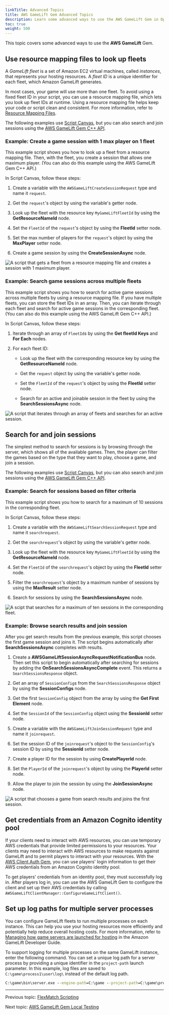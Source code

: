 ```yaml
---
linkTitle: Advanced Topics
title: AWS GameLift Gem Advanced Topics
description: Learn some advanced ways to use the AWS GameLift Gem in Open 3D Engine (O3DE).
toc: true
weight: 500
---
```


This topic covers some advanced ways to use the **AWS GameLift** Gem.


## Use resource mapping files to look up fleets

A *GameLift fleet* is a set of Amazon EC2 virtual machines, called *instances*, that represents your hosting resources. A *fleet ID* is a unique identifier for each fleet, which Amazon GameLift generates.

In most cases, your game will use more than one fleet. To avoid using a fixed fleet ID in your script, you can use a resource mapping file, which lets you look up fleet IDs at runtime. Using a resource mapping file helps keep your code or script clean and consistent. For more information, refer to [Resource Mapping Files](/docs/user-guide/gems/reference/aws/aws-core/resource-mapping-files/).

The following examples use [Script Canvas](/docs/user-guide/scripting/script-canvas/), but you can also search and join sessions using the [AWS GameLift Gem C++ API](/docs/api/gems/awsgamelift/).


### Example: Create a game session with 1 max player on 1 fleet

This example script shows you how to look up a fleet from a resource mapping file. Then, with the fleet, you create a session that allows one maximum player. (You can also do this example using the AWS GameLift Gem C++ API.)

In Script Canvas, follow these steps:

1. Create a variable with the `AWSGameLiftCreateSessionRequest` type and name it `request`.

2. Get the `request`'s object by using the variable's getter node.

3. Look up the fleet with the resource key `MyGameLiftFleetId` by using the **GetResourceNameId** node.

4. Set the `FleetId` of the `request`'s object by using the **FleetId** setter node.

5. Set the max number of players for the `request`'s object by using the **MaxPlayer** setter node.

6. Create a game session by using the **CreateSessionAsync** node.

![A script that gets a fleet from a resource mapping file and creates a session with 1 maximum player.](/images/user-guide/gems/reference/aws/aws-gamelift/createsessionandresourcemapping.PNG)


### Example: Search game sessions across multiple fleets

This example script shows you how to search for active game sessions across multiple fleets by using a resource mapping file. If you have multiple fleets, you can store the fleet IDs in an array. Then, you can iterate through each fleet and search for active game sessions in the corresponding fleet. (You can also do this example using the AWS GameLift Gem C++ API.)

In Script Canvas, follow these steps:

1. Iterate through an array of `FleetId`s by using the **Get fleetId Keys** and **For Each** nodes.

2. For each fleet ID:  

   - Look up the fleet with the corresponding resource key by using the **GetResourceNameId** node.

   - Get the `request` object by using the variable's getter node.

   - Set the `FleetId` of the `request`'s object by using the **FleetId** setter node.

   - Search for an active and joinable session in the fleet by using the **SearchSessionsAsync** node.  

![A script that iterates through an array of fleets and searches for an active session.](/images/user-guide/gems/reference/aws/aws-gamelift/searchsessionsandresourcemapping.PNG)


## Search for and join sessions

The simplest method to search for sessions is by browsing through the server, which shows all of the available games. Then, the player can filter the games based on the type that they want to play, choose a game, and join a session.

The following examples use [Script Canvas](/docs/user-guide/scripting/script-canvas/), but you can also search and join sessions using the [AWS GameLift Gem C++ API](/docs/api/gems/awsgamelift/).


### Example: Search for sessions based on filter criteria

This example script shows you how to search for a maximum of 10 sessions in the corresponding fleet.

In Script Canvas, follow these steps:

1. Create a variable with the `AWSGameLiftSearchSessionRequest` type and name it `searchrequest`.

2. Get the `searchrequest`'s object by using the variable's getter node.

3. Look up the fleet with the resource key `MyGameLiftFleetId` by using the **GetResourceNameId** node.

4. Set the `FleetId` of the `searchrequest`'s object by using the **FleetId** setter node.

5. Filter the `searchrequest`'s object by a maximum number of sessions by using the **MaxResult** setter node.

7. Search for sessions by using the **SearchSessionsAsync** node.

![A scipt that searches for a maximum of ten sessions in the corresponding fleet.](/images/user-guide/gems/reference/aws/aws-gamelift/searchactivesessions.PNG)


### Example: Browse search results and join session

After you get search results from the previous example, this script chooses the first game session and joins it. The script begins automatically after **SearchSessionsAsync** completes with results.


1. Create a **AWSGameLiftSessionAsyncRequestNotificationBus** node. Then set this script to begin automatically after searching for sessions by adding the **OnSearchSessionsAsyncComplete** event. This returns a `SearchSessionsResponse` object.


2. Get an array of `SessionConfig`s from the `SearchSessionsResponse` object by using the **SessionConfigs** node.

3. Get the first `SessionConfig` object from the array by using the **Get First Element** node.

4. Set the `SessionId` of the `SessionConfig` object using the **SessionId** setter node.

5. Create a variable with the `AWSGameLiftJoinSessionRequest` type and name it `joinrequest`.

6. Set the session ID of the `joinrequest`'s object to the `SessionConfig`'s session ID by using the **SessionId** setter node.

7. Create a player ID for the session by using **CreatePlayerId** node.

8. Set the `PlayerId` of the `joinrequest`'s object by using the **PlayerId** setter node.

9.  Allow the player to join the session by using the **JoinSessionAsync** node.

![A script that chooses a game from search results and joins the first session.](/images/user-guide/gems/reference/aws/aws-gamelift/searchandjoin.PNG)


## Get credentials from an Amazon Cognito identity pool

If your clients need to interact with AWS resources, you can use temporary AWS credentials that provide limited permissions to your resources. Your clients may need to interact with AWS resources to make requests against GameLift and to permit players to interact with your resources. With the [AWS Client Auth Gem](/docs/user-guide/gems/reference/aws/aws-client-auth/), you can use players' login information to get their AWS credentials from an Amazon Cognito identity pool.

To get players' credentials from an identity pool, they must successfully log in. After players log in, you can use the AWS GameLift Gem to configure the client and set up their AWS credentials by calling `AWSGameLiftClientManager::ConfigureGameLiftClient()`.


## Set up log paths for multiple server processes

You can configure GameLift fleets to run multiple processes on each instance. This can help you use your hosting resources more efficiently and potentially help reduce overall hosting costs. For more information, refer to [Managing how game servers are launched for hosting](https://docs.aws.amazon.com/gamelift/latest/developerguide/fleets-multiprocess.html) in the Amazon GameLift Developer Guide.

To support logging for multiple processes on the same GameLift instance, enter the following command. You can set a unique log path for a server process by providing a unique identifier in the `project-path` launch parameter. In this example, log files are saved to `C:\game\process1\user\log\` instead of the default log path.

```cmd
C:\game\bin\server.exe --engine-path=C:\game --project-path=C:\game\process1 --project-cache-path=C:\game\assets -bg_ConnectToAssetProcessor= 0
```

---

Previous topic: [FlexMatch Scripting](flexmatch/scripting/)

Next topic: [AWS GameLift Gem Local Testing](local-testing/)
